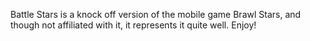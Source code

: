 Battle Stars is a knock off version of the mobile game Brawl Stars, and though not affiliated with it, it represents it quite well. Enjoy! 
